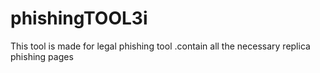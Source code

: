 # phishingTOOL3i
This tool is made for legal phishing tool .contain all the necessary replica phishing pages
